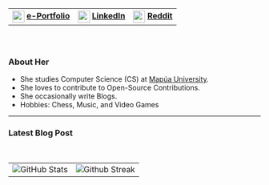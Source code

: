 <header align="left">

<table align="left">
	<tr>
		<th>
			<img align="center" width="24" height="24" src="https://img.icons8.com/?size=100&id=zRCxfHhAkOiL&format=png&color=000000">
			<a href="https://www.codingbanana.dev/"/> e-Portfolio
		</th>
		<th>
			<img align="center" width="24" height="24" src="https://img.icons8.com/?size=100&id=xuvGCOXi8Wyg&format=png&color=000000">
			<a href="https://www.linkedin.com"/> LinkedIn
		</th>
		<th>
			<img align="center" width="24" height="24" src="https://img.icons8.com/?size=100&id=h3FOPWMfgNnV&format=png&color=000000">
			<a href="https://www.linkedin.com"/> Reddit
		</th>
	</tr>
</table>
</section>
</header>
<section>
<br>
<br>

 ### About Her
 - She studies Computer Science (CS) at [Mapúa University](https://www.mapua.edu.ph).
 - She loves to contribute to Open-Source Contributions.
 - She occasionally write Blogs.
 - Hobbies: Chess, Music, and Video Games
</section>


---
### Latest Blog Post


<br>

<table>
	<tr>
		<td>
			<img src="https://github-readme-stats.vercel.app/api?username=CodingDotBanana&show_icons=true&theme=tokyonight&hide_border=true&include_all_commits=false&count_private=false" alt="GitHub Stats" title="Github Stats"/>
		</td>
		<td>
			<img src="https://github-readme-streak-stats.herokuapp.com/?user=CodingDotBanana&theme=tokyonight&hide_border=true" alt="Github Streak" title="Github Streak"/>
		</td>
	</tr>
</table>
</section>
